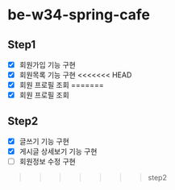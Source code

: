 # be-w34-spring-cafe

## Step1
-[X] 회원가입 기능 구현
-[X] 회원목록 기능 구현
<<<<<<< HEAD
-[X] 회원 프로필 조회
=======
-[X] 회원 프로필 조회

## Step2
-[X] 글쓰기 기능 구현
-[X] 게시글 상세보기 기능 구현
-[ ] 회원정보 수정 구현
>>>>>>> step2
